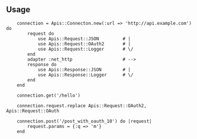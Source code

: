 ## Usage

		connection = Apis::Connecton.new(:url => 'http://api.example.com') do
			request do
				use Apis::Request::JSON			# |
				use Apis::Request::OAuth2		# |
				use Apis::Request::Logger		# \/
			end
			adapter :net_http					# -->
			response do
				use Apis::Response::JSON		# |
				use Apis::Response::Logger		# \/
			end
		end
		
		connection.get('/hello')
		
		connection.request.replace Apis::Request::OAuth2, Apis::Request::OAuth
		
		connection.post('/post_with_oauth_10') do |request|
			request.params = {:q => 'm'}
		end